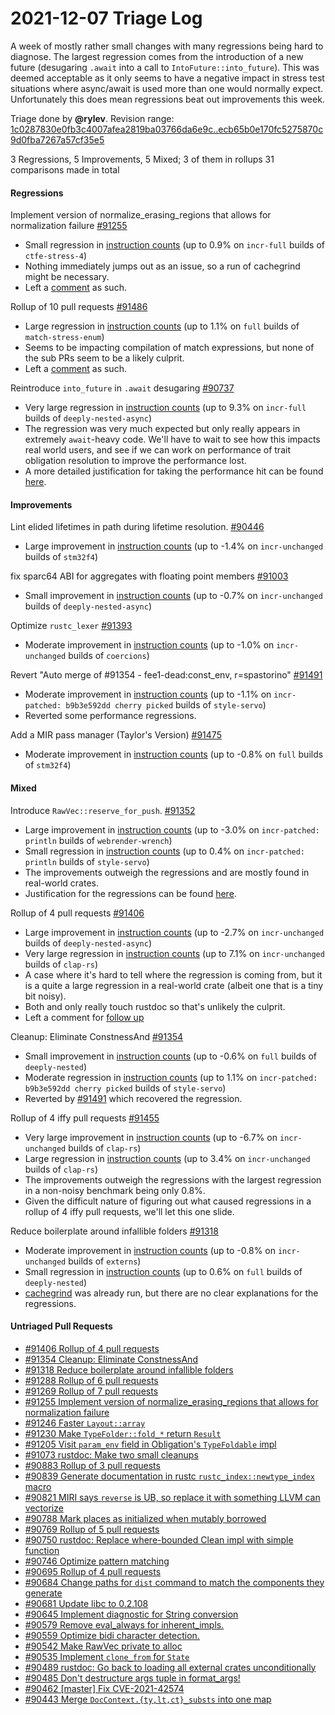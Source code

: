 # 2021-12-07 Triage Log

A week of mostly rather small changes with many regressions being hard to diagnose. The largest regression comes from the introduction of a new future (desugaring `.await` into a call to `IntoFuture::into_future`). This was deemed acceptable as it only seems to have a negative impact in stress test situations where async/await is used more than one would normally expect. Unfortunately this does mean regressions beat out improvements this week.

Triage done by **@rylev**.
Revision range: [1c0287830e0fb3c4007afea2819ba03766da6e9c..ecb65b0e170fc5275870c9d0fba7267a57cf35e5](https://perf.rust-lang.org/?start=1c0287830e0fb3c4007afea2819ba03766da6e9c&end=ecb65b0e170fc5275870c9d0fba7267a57cf35e5&absolute=false&stat=instructions%3Au)

3 Regressions, 5 Improvements, 5 Mixed; 3 of them in rollups
31 comparisons made in total

#### Regressions

Implement version of normalize_erasing_regions that allows for normalization failure [#91255](https://github.com/rust-lang/rust/issues/91255)
- Small regression in [instruction counts](https://perf.rust-lang.org/compare.html?start=26b45573be204da2cc0db12828b7a03c41c73793&end=f04a2f4b8e89eac1119061ea2055d33c97e618b4&stat=instructions:u) (up to 0.9% on `incr-full` builds of `ctfe-stress-4`)
- Nothing immediately jumps out as an issue, so a run of cachegrind might be necessary.
- Left a [comment](https://github.com/rust-lang/rust/pull/91255#issuecomment-988266695) as such.


Rollup of 10 pull requests [#91486](https://github.com/rust-lang/rust/issues/91486)
- Large regression in [instruction counts](https://perf.rust-lang.org/compare.html?start=190367ba2ef1d279004b8372cf022b5fc96145dd&end=3e21768a0a3fc84befd1cbe825ae6849e9941b73&stat=instructions:u) (up to 1.1% on `full` builds of `match-stress-enum`)
- Seems to be impacting compilation of match expressions, but none of the sub PRs seem to be a likely culprit.
- Left a [comment](https://github.com/rust-lang/rust/pull/91486#issuecomment-988271162) as such.


Reintroduce `into_future` in `.await` desugaring [#90737](https://github.com/rust-lang/rust/issues/90737)
- Very large regression in [instruction counts](https://perf.rust-lang.org/compare.html?start=ff2439b7b9bafcfdff86b7847128014699df8442&end=532d2b14c05f9bc20b2d27cbb5f4550d28343a36&stat=instructions:u) (up to 9.3% on `incr-full` builds of `deeply-nested-async`)
- The regression was very much expected but only really appears in extremely `await`-heavy code. We'll have to wait to see how this impacts real world users, and see if we can work on performance of trait obligation resolution to improve the performance lost.
- A more detailed justification for taking the performance hit can be found [here](https://github.com/rust-lang/rust/pull/90737#issuecomment-985924986).


#### Improvements

Lint elided lifetimes in path during lifetime resolution. [#90446](https://github.com/rust-lang/rust/issues/90446)
- Large improvement in [instruction counts](https://perf.rust-lang.org/compare.html?start=48a5999fceeea84a8971634355287faa349909d4&end=76938d64a42304e4413842656c044e9b40a6041b&stat=instructions:u) (up to -1.4% on `incr-unchanged` builds of `stm32f4`)


fix sparc64 ABI for aggregates with floating point members [#91003](https://github.com/rust-lang/rust/issues/91003)
- Small improvement in [instruction counts](https://perf.rust-lang.org/compare.html?start=76938d64a42304e4413842656c044e9b40a6041b&end=a2b7b7891e4623e716185f3ab62bd206fb4c5182&stat=instructions:u) (up to -0.7% on `incr-unchanged` builds of `deeply-nested-async`)


Optimize `rustc_lexer` [#91393](https://github.com/rust-lang/rust/issues/91393)
- Moderate improvement in [instruction counts](https://perf.rust-lang.org/compare.html?start=d47a6cc3f2dab0ef046c2bb7b76a9ee8d1a0be92&end=2a9e0831d6603d87220cedd1b1293e2eb82ef55c&stat=instructions:u) (up to -1.0% on `incr-unchanged` builds of `coercions`)


Revert "Auto merge of #91354 - fee1-dead:const_env, r=spastorino" [#91491](https://github.com/rust-lang/rust/issues/91491)
- Moderate improvement in [instruction counts](https://perf.rust-lang.org/compare.html?start=2a9e0831d6603d87220cedd1b1293e2eb82ef55c&end=ff2439b7b9bafcfdff86b7847128014699df8442&stat=instructions:u) (up to -1.1% on `incr-patched: b9b3e592dd cherry picked` builds of `style-servo`)
- Reverted some performance regressions.


Add a MIR pass manager (Taylor's Version) [#91475](https://github.com/rust-lang/rust/issues/91475)
- Moderate improvement in [instruction counts](https://perf.rust-lang.org/compare.html?start=5e93f6e318e687c05c8c44517de4586ed75ce3f4&end=bdaa9010493d26611079a9de1c8722532e140a24&stat=instructions:u) (up to -0.8% on `full` builds of `stm32f4`)


#### Mixed

Introduce `RawVec::reserve_for_push`. [#91352](https://github.com/rust-lang/rust/issues/91352)
- Large improvement in [instruction counts](https://perf.rust-lang.org/compare.html?start=1c0287830e0fb3c4007afea2819ba03766da6e9c&end=207c80f105282245d93024c95ac408c622f70114&stat=instructions:u) (up to -3.0% on `incr-patched: println` builds of `webrender-wrench`)
- Small regression in [instruction counts](https://perf.rust-lang.org/compare.html?start=1c0287830e0fb3c4007afea2819ba03766da6e9c&end=207c80f105282245d93024c95ac408c622f70114&stat=instructions:u) (up to 0.4% on `incr-patched: println` builds of `style-servo`)
- The improvements outweigh the regressions and are mostly found in real-world crates.
- Justification for the regressions can be found [here](https://github.com/rust-lang/rust/pull/91352#issuecomment-982986307).


Rollup of 4 pull requests [#91406](https://github.com/rust-lang/rust/issues/91406)
- Large improvement in [instruction counts](https://perf.rust-lang.org/compare.html?start=207c80f105282245d93024c95ac408c622f70114&end=d384ff79308c4eb0a3679817cd0def0147ad8612&stat=instructions:u) (up to -2.7% on `incr-unchanged` builds of `deeply-nested-async`)
- Very large regression in [instruction counts](https://perf.rust-lang.org/compare.html?start=207c80f105282245d93024c95ac408c622f70114&end=d384ff79308c4eb0a3679817cd0def0147ad8612&stat=instructions:u) (up to 7.1% on `incr-unchanged` builds of `clap-rs`)
- A case where it's hard to tell where the regression is coming from, but it is a quite a large regression in a real-world crate (albeit one that is a tiny bit noisy). 
- Both [](https://github.com/rust-lang/rust/pull/91366) and [](https://github.com/rust-lang/rust/pull/91397) only really touch rustdoc so that's unlikely the culprit. 
- Left a comment for [follow up](https://github.com/rust-lang/rust/pull/91406#issuecomment-988258182)


Cleanup: Eliminate ConstnessAnd [#91354](https://github.com/rust-lang/rust/issues/91354)
- Small improvement in [instruction counts](https://perf.rust-lang.org/compare.html?start=d9baa361902b172be716f96619b909f340802dea&end=18bb8c61a975fff6424cda831ace5b0404277145&stat=instructions:u) (up to -0.6% on `full` builds of `deeply-nested`)
- Moderate regression in [instruction counts](https://perf.rust-lang.org/compare.html?start=d9baa361902b172be716f96619b909f340802dea&end=18bb8c61a975fff6424cda831ace5b0404277145&stat=instructions:u) (up to 1.1% on `incr-patched: b9b3e592dd cherry picked` builds of `style-servo`)
- Reverted by [#91491](https://github.com/rust-lang/rust/issues/91491) which recovered the regression.


Rollup of 4 iffy pull requests [#91455](https://github.com/rust-lang/rust/issues/91455)
- Very large improvement in [instruction counts](https://perf.rust-lang.org/compare.html?start=18bb8c61a975fff6424cda831ace5b0404277145&end=e5038e20999eef35260b070189883edc2a8a34b2&stat=instructions:u) (up to -6.7% on `incr-unchanged` builds of `clap-rs`)
- Large regression in [instruction counts](https://perf.rust-lang.org/compare.html?start=18bb8c61a975fff6424cda831ace5b0404277145&end=e5038e20999eef35260b070189883edc2a8a34b2&stat=instructions:u) (up to 3.4% on `incr-unchanged` builds of `clap-rs`)
- The improvements outweigh the regressions with the largest regression in a non-noisy benchmark being only 0.8%.
- Given the difficult nature of figuring out what caused regressions in a rollup of 4 iffy pull requests, we'll let this one slide.


Reduce boilerplate around infallible folders [#91318](https://github.com/rust-lang/rust/issues/91318)
- Moderate improvement in [instruction counts](https://perf.rust-lang.org/compare.html?start=e5038e20999eef35260b070189883edc2a8a34b2&end=acbe4443cc4c9695c0b74a7b64b60333c990a400&stat=instructions:u) (up to -0.8% on `incr-unchanged` builds of `externs`)
- Small regression in [instruction counts](https://perf.rust-lang.org/compare.html?start=e5038e20999eef35260b070189883edc2a8a34b2&end=acbe4443cc4c9695c0b74a7b64b60333c990a400&stat=instructions:u) (up to 0.6% on `full` builds of `deeply-nested`)
- [cachegrind](https://github.com/rust-lang/rust/pull/91318#issuecomment-985506557) was already run, but there are no clear explanations for the regressions.

#### Untriaged Pull Requests

- [#91406 Rollup of 4 pull requests](https://github.com/rust-lang/rust/pull/91406)
- [#91354 Cleanup: Eliminate ConstnessAnd](https://github.com/rust-lang/rust/pull/91354)
- [#91318 Reduce boilerplate around infallible folders](https://github.com/rust-lang/rust/pull/91318)
- [#91288 Rollup of 6 pull requests](https://github.com/rust-lang/rust/pull/91288)
- [#91269 Rollup of 7 pull requests](https://github.com/rust-lang/rust/pull/91269)
- [#91255 Implement version of normalize_erasing_regions that allows for normalization failure](https://github.com/rust-lang/rust/pull/91255)
- [#91246 Faster `Layout::array`](https://github.com/rust-lang/rust/pull/91246)
- [#91230 Make `TypeFolder::fold_*` return `Result`](https://github.com/rust-lang/rust/pull/91230)
- [#91205 Visit `param_env` field in Obligation's `TypeFoldable` impl](https://github.com/rust-lang/rust/pull/91205)
- [#91073 rustdoc: Make two small cleanups](https://github.com/rust-lang/rust/pull/91073)
- [#90883 Rollup of 3 pull requests](https://github.com/rust-lang/rust/pull/90883)
- [#90839 Generate documentation in rustc `rustc_index::newtype_index` macro](https://github.com/rust-lang/rust/pull/90839)
- [#90821 MIRI says `reverse` is UB, so replace it with something LLVM can vectorize](https://github.com/rust-lang/rust/pull/90821)
- [#90788 Mark places as initialized when mutably borrowed](https://github.com/rust-lang/rust/pull/90788)
- [#90769 Rollup of 5 pull requests](https://github.com/rust-lang/rust/pull/90769)
- [#90750 rustdoc: Replace where-bounded Clean impl with simple function](https://github.com/rust-lang/rust/pull/90750)
- [#90746 Optimize pattern matching](https://github.com/rust-lang/rust/pull/90746)
- [#90695 Rollup of 4 pull requests](https://github.com/rust-lang/rust/pull/90695)
- [#90684 Change paths for `dist` command to match the components they generate](https://github.com/rust-lang/rust/pull/90684)
- [#90681 Update libc to 0.2.108](https://github.com/rust-lang/rust/pull/90681)
- [#90645 Implement diagnostic for String conversion](https://github.com/rust-lang/rust/pull/90645)
- [#90579 Remove eval_always for inherent_impls.](https://github.com/rust-lang/rust/pull/90579)
- [#90559 Optimize bidi character detection.](https://github.com/rust-lang/rust/pull/90559)
- [#90542 Make RawVec private to alloc](https://github.com/rust-lang/rust/pull/90542)
- [#90535 Implement `clone_from` for `State`](https://github.com/rust-lang/rust/pull/90535)
- [#90489 rustdoc: Go back to loading all external crates unconditionally](https://github.com/rust-lang/rust/pull/90489)
- [#90485 Don't destructure args tuple in format_args!](https://github.com/rust-lang/rust/pull/90485)
- [#90462 [master] Fix CVE-2021-42574](https://github.com/rust-lang/rust/pull/90462)
- [#90443 Merge `DocContext.{ty,lt,ct}_substs` into one map](https://github.com/rust-lang/rust/pull/90443)
